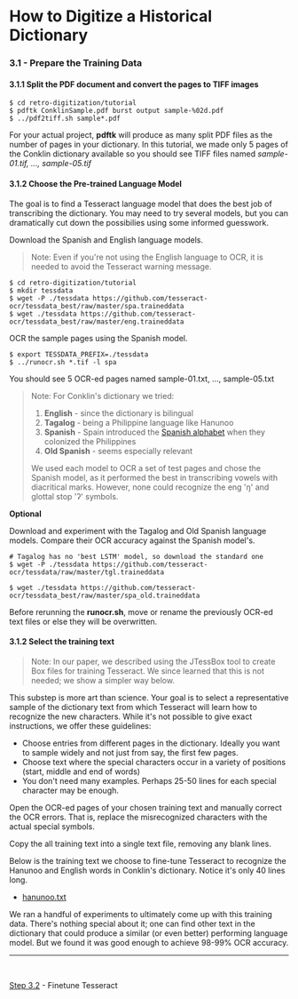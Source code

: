 # How to Digitize a Historical Dictionary

### 3.1 - Prepare the Training Data

#### 3.1.1 Split the PDF document and convert the pages to TIFF images

```
$ cd retro-digitization/tutorial
$ pdftk ConklinSample.pdf burst output sample-%02d.pdf
$ ../pdf2tiff.sh sample*.pdf
```

For your actual project, __pdftk__ will produce as many split PDF files as the number of pages in your dictionary. In this tutorial, we made only 5 pages of the Conklin dictionary available so you should see TIFF files named _sample-01.tif, ..., sample-05.tif_

#### 3.1.2 Choose the Pre-trained Language Model

The goal is to find a Tesseract language model that does the best job of transcribing the dictionary. You may need to try several models, but you can dramatically cut down the possibilies using some informed guesswork.

Download the Spanish and English language models.

> Note: Even if you're not using the English language to OCR, it is needed to avoid the Tesseract warning message.

```
$ cd retro-digitization/tutorial
$ mkdir tessdata
$ wget -P ./tessdata https://github.com/tesseract-ocr/tessdata_best/raw/master/spa.traineddata
$ wget ./tessdata https://github.com/tesseract-ocr/tessdata_best/raw/master/eng.traineddata
```

OCR the sample pages using the Spanish model.

```
$ export TESSDATA_PREFIX=./tessdata
$ ../runocr.sh *.tif -l spa
```

You should see 5 OCR-ed pages named sample-01.txt, ..., sample-05.txt

> Note: For Conklin's dictionary we tried:
> 1. __English__ - since the dictionary is bilingual
> 2. __Tagalog__ - being a Philippine language like Hanunoo
> 3. __Spanish__ - Spain introduced the [Spanish alphabet](https://en.wikipedia.org/wiki/Filipino_orthography) when they colonized the Philippines
> 4. __Old Spanish__ - seems especially relevant
>
> We used each model to OCR a set of test pages and chose the Spanish model, as it performed the best in transcribing vowels with diacritical marks. However, none could recognize the eng 'ŋ' and glottal stop 'ʔ' symbols.

__Optional__

Download and experiment with the Tagalog and Old Spanish language models. Compare their OCR accuracy against the Spanish model's. 

```
# Tagalog has no 'best LSTM' model, so download the standard one
$ wget -P ./tessdata https://github.com/tesseract-ocr/tessdata/raw/master/tgl.traineddata

$ wget ./tessdata https://github.com/tesseract-ocr/tessdata_best/raw/master/spa_old.traineddata
```

Before rerunning the __runocr.sh__, move or rename the previously OCR-ed text files or else they will be overwritten.

#### 3.1.2 Select the training text

> Note: In our paper, we described using the JTessBox tool to create Box files for training Tesseract. We since learned that this is not needed; we show a simpler way below.  

This substep is more art than science. Your goal is to select a representative sample of the dictionary text from which Tesseract will learn how to recognize the new characters. While it's not possible to give exact instructions, we offer these guidelines:

- Choose entries from different pages in the dictionary. Ideally you want to sample widely and not just from say, the first few pages.
- Choose text where the special characters occur in a variety of positions (start, middle and end of words)
- You don't need many examples. Perhaps 25-50 lines for each special character may be enough.

Open the OCR-ed pages of your chosen training text and manually correct the OCR errors. That is, replace the misrecognized characters with the actual special symbols.

Copy the all training text into a single text file, removing any blank lines.

Below is the training text we choose to fine-tune Tesseract to recognize the Hanunoo and English words in Conklin's dictionary. Notice it's only 40 lines long.

- [hanunoo.txt](./tutorial/hanunoo.txt)

We ran a handful of experiments to ultimately come up with this training data. There's nothing special about it; one can find other text in the dictionary that could produce a similar (or even better) performing language model. But we found it was good enough to achieve 98-99% OCR accuracy.

---
<br/>

[Step 3.2](./Step3.2-Finetune.md) - Finetune Tesseract
